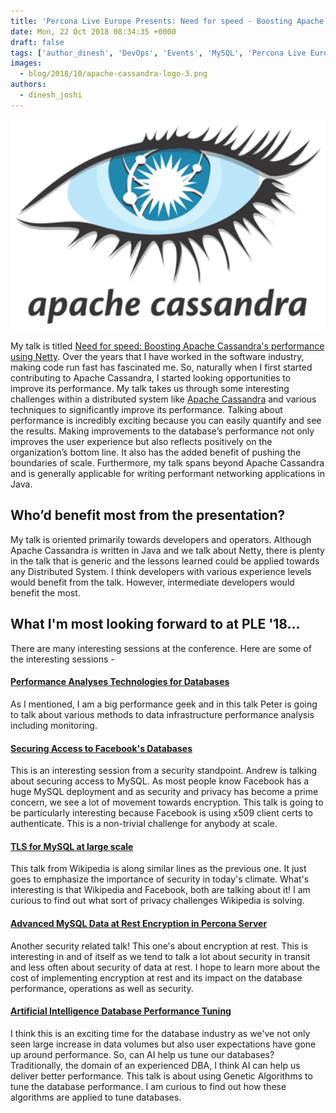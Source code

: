 ```yaml
---
title: 'Percona Live Europe Presents: Need for speed - Boosting Apache Cassandra''s performance using Netty'
date: Mon, 22 Oct 2018 08:34:35 +0000
draft: false
tags: ['author_dinesh', 'DevOps', 'Events', 'MySQL', 'Percona Live Europe 2018']
images:
  - blog/2018/10/apache-cassandra-logo-3.png
authors:
  - dinesh_joshi
---
```


![](blog/2018/10/apache-cassandra-logo-3.png)

My talk is titled [Need for speed: Boosting Apache Cassandra's performance using Netty](https://www.percona.com/live/e18/sessions/need-for-speed-boosting-apache-cassandras-performance-using-netty). Over the years that I have worked in the software industry, making code run fast has fascinated me. So, naturally when I first started contributing to Apache Cassandra, I started looking opportunities to improve its performance. My talk takes us through some interesting challenges within a distributed system like [Apache Cassandra](http://cassandra.apache.org/) and various techniques to significantly improve its performance. Talking about performance is incredibly exciting because you can easily quantify and see the results. Making improvements to the database’s performance not only improves the user experience but also reflects positively on the organization’s bottom line. It also has the added benefit of pushing the boundaries of scale. Furthermore, my talk spans beyond Apache Cassandra and is generally applicable for writing performant networking applications in Java.

Who’d benefit most from the presentation?
-----------------------------------------

My talk is oriented primarily towards developers and operators. Although Apache Cassandra is written in Java and we talk about Netty, there is plenty in the talk that is generic and the lessons learned could be applied towards any Distributed System. I think developers with various experience levels would benefit from the talk. However, intermediate developers would benefit the most.

What I'm most looking forward to at PLE '18...
----------------------------------------------

There are many interesting sessions at the conference. Here are some of the interesting sessions -

#### [Performance Analyses Technologies for Databases](https://www.percona.com/live/e18/sessions/performance-analyses-technologies-for-databases)

As I mentioned, I am a big performance geek and in this talk Peter is going to talk about various methods to data infrastructure performance analysis including monitoring.

#### [Securing Access to Facebook's Databases](https://www.percona.com/live/e18/sessions/securing-access-to-facebooks-databases)

This is an interesting session from a security standpoint. Andrew is talking about securing access to MySQL. As most people know Facebook has a huge MySQL deployment and as security and privacy has become a prime concern, we see a lot of movement towards encryption. This talk is going to be particularly interesting because Facebook is using x509 client certs to authenticate. This is a non-trivial challenge for anybody at scale.

#### [TLS for MySQL at large scale](https://www.percona.com/live/e18/sessions/tls-for-mysql-at-large-scale)

This talk from Wikipedia is along similar lines as the previous one. It just goes to emphasize the importance of security in today's climate. What's interesting is that Wikipedia and Facebook, both are talking about it! I am curious to find out what sort of privacy challenges Wikipedia is solving.

#### [Advanced MySQL Data at Rest Encryption in Percona Server](https://www.percona.com/live/e18/sessions/advanced-mysql-data-at-rest-encryption-in-percona-server)

Another security related talk! This one's about encryption at rest. This is interesting in and of itself as we tend to talk a lot about security in transit and less often about security of data at rest. I hope to learn more about the cost of implementing encryption at rest and its impact on the database performance, operations as well as security.

#### [Artificial Intelligence Database Performance Tuning](https://www.percona.com/live/e18/sessions/artificial-intelligence-database-performance-tuning)

I think this is an exciting time for the database industry as we've not only seen large increase in data volumes but also user expectations have gone up around performance. So, can AI help us tune our databases? Traditionally, the domain of an experienced DBA, I think AI can help us deliver better performance. This talk is about using Genetic Algorithms to tune the database performance. I am curious to find out how these algorithms are applied to tune databases.